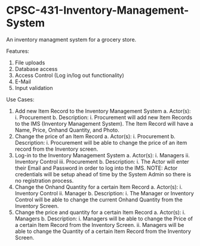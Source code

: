 # CPSC-431-Inventory-Management-System
An inventory managment system for a grocery store.

Features:
1.	File uploads
2.	Database access
3.	Access Control (Log in/log out functionality)
4.	E-Mail
5.	Input validation

Use Cases:
1.	Add new Item Record to the Inventory Management System
	a.	Actor(s):
		i.	Procurement
	b.	Description:
		i.	Procurement will add new Item Records to the IMS (Inventory Management System). The Item Record will have a Name, Price, Onhand Quantity, and Photo.
2.	Change the price of an Item Record
	a.	Actor(s):
		i.	Procurement
	b.	Description:
		i.	Procurement will be able to change the price of an item record from the Inventory screen.
3.	Log-in to the Inventory Management System
	a.	Actor(s):
		i.	Managers
		ii.	Inventory Control
		iii.	Procurement
	b.	Description:
		i.	The Actor will enter their Email and Password in order to log into the IMS. NOTE: Actor credentials will be setup ahead of time by the System Admin so there is no registration process.
4.	Change the Onhand Quantity for a certain Item Record
	a.	Actor(s):
		i.	Inventory Control
		ii.	Manager
	b.	Description:
		i.	The Manager or Inventory Control will be able to change the current Onhand Quantity from the Inventory Screen.
5.	Change the price and quantity for a certain Item Record
	a.	Actor(s):
		i.	Managers
	b.	Description:
		i.	Managers will be able to change the Price of a certain Item Record from the Inventory Screen.
		ii.	Managers will be able to change the Quantity of a certain Item Record from the Inventory Screen.

